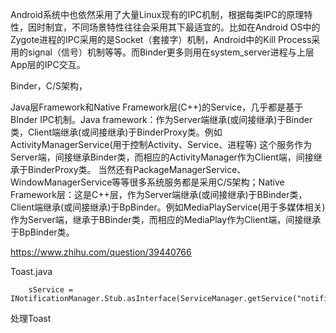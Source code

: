 
Android系统中也依然采用了大量Linux现有的IPC机制，根据每类IPC的原理特性，因时制宜，不同场景特性往往会采用其下最适宜的。比如在Android OS中的Zygote进程的IPC采用的是Socket（套接字）机制，Android中的Kill Process采用的signal（信号）机制等等。而Binder更多则用在system_server进程与上层App层的IPC交互。

Binder，C/S架构，

Java层Framework和Native Framework层(C++)的Service，几乎都是基于BInder IPC机制。Java framework：作为Server端继承(或间接继承)于Binder类，Client端继承(或间接继承)于BinderProxy类。例如 ActivityManagerService(用于控制Activity、Service、进程等) 这个服务作为Server端，间接继承Binder类，而相应的ActivityManager作为Client端，间接继承于BinderProxy类。 当然还有PackageManagerService、WindowManagerService等等很多系统服务都是采用C/S架构；Native Framework层：这是C++层，作为Server端继承(或间接继承)于BBinder类，Client端继承(或间接继承)于BpBinder。例如MediaPlayService(用于多媒体相关)作为Server端，继承于BBinder类，而相应的MediaPlay作为Client端，间接继承于BpBinder类。

https://www.zhihu.com/question/39440766


Toast.java

        sService = INotificationManager.Stub.asInterface(ServiceManager.getService("notification"));
处理Toast

